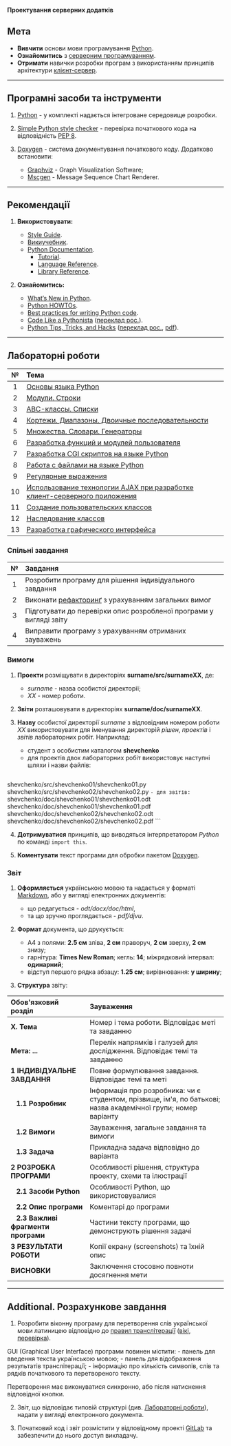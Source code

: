 **Проектування серверних додатків**

## Мета

- **Вивчити** основи мови програмування [Python](https://ru.wikipedia.org/wiki/Python).
- **Ознайомитись** з [серверним програмуванням](https://en.wikipedia.org/wiki/Server-side_scripting).
- **Отримати** навички розробки програм з використанням принципів архітектури [клієнт-сервер](https://ru.wikipedia.org/wiki/%D0%9A%D0%BB%D0%B8%D0%B5%D0%BD%D1%82-%D1%81%D0%B5%D1%80%D0%B2%D0%B5%D1%80).

---

## Програмні засоби та інструменти

1. [Python](https://www.python.org/downloads/) - у комплекті надається інтегроване середовище розробки.

2. [Simple Python style checker](https://github.com/pycqa/pep8) - перевірка початкового кода на відповідність [PEP 8](http://www.python.org/dev/peps/pep-0008).

3. [Doxygen](http://www.stack.nl/~dimitri/doxygen/download.html) <span id="doxy"></span> - система документування початкового коду. Додатково встановити:
	- [Graphviz](http://www.graphviz.org/Download.php) - Graph Visualization Software;
	- [Mscgen](http://www.mcternan.me.uk/mscgen/) - Message Sequence Chart Renderer.

---

## Рекомендації

1. **Використовувати:**
	- [Style Guide](https://www.python.org/dev/peps/pep-0008).
	- [Викиучебник](https://ru.wikibooks.org/wiki/Python).
	- [Python Documentation](https://docs.python.org/3).
		- [Tutorial](https://docs.python.org/3/tutorial).
		- [Language Reference](https://docs.python.org/3/reference).
		- [Library Reference](https://docs.python.org/3/library).

2. **Ознайомитись:**
	- [What’s New in Python](https://docs.python.org/3/whatsnew).
	- [Python HOWTOs](https://docs.python.org/3/howto).
	- [Best practices for writing Python code](http://docs.python-guide.org/en/latest).
	- [Code Like a Pythonista](http://python.net/~goodger/projects/pycon/2007/idiomatic/handout.html) ([переклад рос.](https://habrahabr.ru/post/88972/)).
	- [Python Tips, Tricks, and Hacks](http://www.siafoo.net/article/52) ([переклад рос.](http://habrahabr.ru/post/85238/), [pdf](http://idzaaus.org/static/files/articles/Python_Tips,_Tricks,_and%20Hacks_\(rus\).pdf)).

---

## Лабораторні роботи

|  №  | Тема |
|:---:|:-----|
|  1  | [Основы языка Python](https://py-khpi.github.io/!nfo/doc/lab/LAB1/lab.htm) |
|  2  | [Модули. Строки](https://py-khpi.github.io/!nfo/doc/lab/LAB2/lab.htm) |
|  3  | [ABC-классы. Списки](https://py-khpi.github.io/!nfo/doc/lab/LAB3/lab.htm) |
|  4  | [Кортежи. Диапазоны. Двоичные последовательности](https://py-khpi.github.io/!nfo/doc/lab/LAB4/lab.htm) |
|  5  | [Множества. Словари. Генераторы](https://py-khpi.github.io/!nfo/doc/lab/LAB5/lab.htm) |
|  6  | [Разработка функций и модулей пользователя](https://py-khpi.github.io/!nfo/doc/lab/LAB6/lab.htm) |
|  7  | [Разработка CGI скриптов на языке Python](https://py-khpi.github.io/!nfo/doc/lab/LAB7/lab.htm) |
|  8  | [Работа с файлами на языке Python](https://py-khpi.github.io/!nfo/doc/lab/LAB8/lab.htm) |
|  9  | [Регулярные выражения](https://py-khpi.github.io/!nfo/doc/lab/LAB9/lab.htm) |
| 10  | [Использование технологии AJAX при разработке клиент-серверного приложения](https://py-khpi.github.io/!nfo/doc/lab/LAB10/lab.htm) |
| 11  | [Создание пользовательских классов](https://py-khpi.github.io/!nfo/doc/lab/LAB11/lab.htm) |
| 12  | [Наследование классов](https://py-khpi.github.io/!nfo/doc/lab/LAB12/lab.htm) |
| 13  | [Разработка графического интерфейса](https://py-khpi.github.io/!nfo/doc/lab/LAB13/lab.htm) |

### Спільні завдання

|  №  | Завдання |
|:---:|:---------|
|  1  | Розробити програму для рішення індивідуального завдання |
|  2  | Виконати [рефакторинґ](https://refactoring.guru/) з урахуванням загальних вимог |
|  3  | Підготувати до перевірки опис розробленої програми у вигляді звіту |
|  4  | Виправити програму з урахуванням отриманих зауважень |

### Вимоги

1. **Проекти** розміщувати в директоріях **surname/src/surnameXX**, де:
	- *surname* - назва особистої директорії;
	- *XX* - номер роботи.

2. **Звіти** розташовувати в директоріях **surname/doc/surnameXX**.

3. **Назву** особистої директорії *surname* з відповідним номером роботи *XX* використовувати для іменування директорій *рішен*, *проектів* і *звітів* лабораторних робіт. Наприклад:
	- студент з особистим каталогом **shevchenko**
	- для проектів двох лабораторних робіт використовує наступні шляхи і назви файлів:
	```
shevchenko/src/shevchenko01/shevchenko01.py
shevchenko/src/shevchenko02/shevchenko02.py
	```
	- для звітів:
	```
shevchenko/doc/shevchenko01/shevchenko01.odt
shevchenko/doc/shevchenko01/shevchenko01.pdf
shevchenko/doc/shevchenko02/shevchenko02.odt
shevchenko/doc/shevchenko02/shevchenko02.pdf
	```

4. **Дотримуватися** принципів, що виводяться інтерпретатором *Python* по команді `import this`.

5. **Коментувати** текст програми для обробки пакетом [Doxygen](#doxy).

### Звіт

1. **Оформляється** українською мовою та надається у форматі [Markdown](https://ru.wikipedia.org/wiki/Markdown), або у вигляді електронних документів:
	- що редагується - *odt/docx/doc/html*,
	- та що зручно проглядається - *pdf/djvu*.

2. **Формат** документа, що друкується:
	- A4 з полями: **2.5 см** зліва, **2 см** праворуч, **2 см** зверху, **2 см** знизу;
	- гарнітура: **Times New Roman**; кегль: **14**; міжрядковий інтервал: **одинарний**;
	- відступ першого рядка абзацу: **1.25 см**; вирівнювання: **у ширину**;

3. **Структура** звіту:

| Обов'язковий розділ | Зауваження |
|:--------------------|:-----------|
| **X. Тема** | Номер і тема роботи. Відповідає меті та завданню |
| **Мета: ...** | Перелік напрямків і галузей для дослідження. Відповідає темі та завданню |
| **1 ІНДИВІДУАЛЬНЕ ЗАВДАННЯ** | Повне формулювання завдання. Відповідає темі та меті |
| **&nbsp;&nbsp;&nbsp;1.1 Розробник** | Інформація про розробника: чи є студентом, прізвище, ім'я, по батькові; назва академічної групи; номер варіанту |
| **&nbsp;&nbsp;&nbsp;1.2 Вимоги** | Зауваження, загальне завдання та вимоги |
| **&nbsp;&nbsp;&nbsp;1.3 Задача** | Прикладна задача відповідно до варіанта |
| **2 РОЗРОБКА ПРОГРАМИ** | Особливості рішення, структура проекту, схеми та ілюстрації |
| **&nbsp;&nbsp;&nbsp;2.1 Засоби Python** | Особливості Python, що використовувалися |
| **&nbsp;&nbsp;&nbsp;2.2 Опис програми** | Коментарі до програми |
| **&nbsp;&nbsp;&nbsp;2.3 Важливі фрагменти програми** | Частини тексту програми, що демонструють рішення задачі |
| **3 РЕЗУЛЬТАТИ РОБОТИ** | Копії екрану (screenshots) та їхній опис |
| **ВИСНОВКИ** | Заключення стосовно повноти досягнення мети |

---

## Additional. Розрахункове завдання

1. Розробити віконну програму для перетворення слів української мови латиницею відповідно до [правил транслітерації](http://zakon1.rada.gov.ua/laws/show/55-2010-%D0%BF) ([вікі](https://uk.wikipedia.org/wiki/%D0%9B%D0%B0%D1%82%D0%B8%D0%BD%D1%96%D0%B7%D0%B0%D1%86%D1%96%D1%8F_%D1%83%D0%BA%D1%80%D0%B0%D1%97%D0%BD%D1%81%D1%8C%D0%BA%D0%BE%D1%97_%D0%BC%D0%BE%D0%B2%D0%B8), [перевірка](http://translit.kh.ua/#lat/passport)).

GUI (Graphical User Interface) програми повинен містити:
	- панель для введення текста українською мовою;
	- панель для відображення результатів транслітерації;
	- інформацію про кількість символів, слів та рядків початкового та перетвореного тексту.

Перетворення має виконуватися синхронно, або після натиснення відповідної кнопки.

2. Звіт, що відповідає типовій структурі (див. [Лабораторні роботи](https://py-khpi.github.io/#-)), надати у вигляді електронного документа.

3. Початковий код і звіт розмістити у відповідному проекті [GitLab](http://gitlab.com) та забезпечити до нього доступ викладачу.
